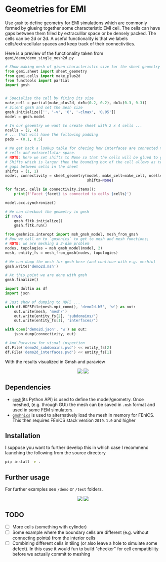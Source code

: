 # Geometries for EMI
Use `gmsh` to define geometry for EMI simulations which are commonly formed
by glueing together some characteristic EMI cell. The cells can have gaps
between them filled by extraculllar space or be densely packed. The cells can
be 2d or 2d. A useful functionality is that we labels cells/extracellular spaces
and keep track of their connectivities.

Here is a preview of the functionality taken from `gemi/demo/demo_single_mesh2d.py`
```python
# Show making mesh of given characteristic size for the sheet geometry
from gemi.sheet import sheet_geometry
from gemi.cells import make_plus2d
from functools import partial
import gmsh


# Specialize the cell by fixing its size
make_cell = partial(make_plus2d, dx0=(0.2, 0.2), dx1=(0.3, 0.3))
# Silent gmsh and set the mesh size
gmsh.initialize(['', '-v', '0', '-clmax', '0.05'])
model = gmsh.model

# In our geoemtry we want to create sheet with 2 x 4 cells ...
ncells = (2, 4)
# ... that will have the following padding
pads = (0.1, 0.5)

# We get back a lookup table for checing how interfaces are connected to
# cells and extracellular space.
# NOTE: here we set shifts to None so that the cells will be glued to gether.
# Shifts which is larger then the bounding box of the cell allows as to create
# gaps between cells in the sheet
shifts = (1, 1)
model, connectivity = sheet_geometry(model, make_cell=make_cell, ncells=ncells, pads=pads,
                                     shifts=None)

for facet, cells in connectivity.items():
    print(f'Facet {facet} is connected to cells {cells}')

model.occ.synchronize()

# We can checkout the geometry in gmsh
if True:
    gmsh.fltk.initialize()
    gmsh.fltk.run()

from gmshnics.interopt import msh_gmsh_model, mesh_from_gmsh
# Now we call on to `gmshnics` to get to mesh and mesh functions;
# NOTE: we are meshing a 2-dim problem
nodes, topologies = msh_gmsh_model(model, 2)
mesh, entity_fs = mesh_from_gmsh(nodes, topologies)

# We can dump the mesh for gmsh here (and continue with e.g. meshio)
gmsh.write('demo2d.msh')

# At this point we are done with gmsh
gmsh.finalize()

import dolfin as df
import json

# Just show of dumping to HDF5 ...
with df.HDF5File(mesh.mpi_comm(), 'demo2d.h5', 'w') as out:
    out.write(mesh, 'mesh/')
    out.write(entity_fs[2], 'subdomains/')
    out.write(entity_fs[1], 'interfaces/')        

with open('demo2d.json', 'w') as out:
    json.dump(connectivity, out)

# And Paraview for visual inspection
df.File('demo2d_subdomains.pvd') << entity_fs[2]
df.File('demo2d_interfaces.pvd') << entity_fs[1]
```

With the results visualized in Gmsh and paraview
  <p align="center">	    
    <img src="https://github.com/mirok/gemi/blob/master/doc/glued_2d.png">
    <img src="https://github.com/mirok/gemi/blob/master/doc/glued_2d_marking.png">    
  </p>


## Dependencies
- [`gmsh`](https://gitlab.onelab.info/gmsh/gmsh/-/blob/master/api/gmsh.py)(its Python API)
is used to define the model/geometry. Once meshed, (e.g. through GUI) the mesh
can be saved in `.msh` format and used in some FEM simulators.
- [`gmshnics`](https://github.com/MiroK/gmshnics) is used to alternatively load the
mesh in memory for FEniCS. This then requires FEniCS stack version `2019.1.0` and higher

## Installation
I suppose you want to further develop this in which case I recommend launching the following
from the source directory
```bash
pip install -e .
```
## Further usage
For further examples see `/demo` or `/test` folders.
  <p align="center">	    
    <img src="https://github.com/mirok/gemi/blob/master/doc/gap_2d.png">
    <img src="https://github.com/mirok/gemi/blob/master/doc/glued_3d.png">    
  </p>


## TODO
- [ ] More cells (something with cylinder)
- [ ] Some example where the boundary cells are different (e.g. without connecting points)
      from the interior cells
- [ ] Combining different cells in tiling (or also leave a hole to simulate some defect). In this case it would fun to build "checker" for cell compatibility before we actually commit to meshing
